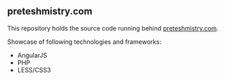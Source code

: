## preteshmistry.com

This repository holds the source code running behind [preteshmistry.com](http://www.preteshmistry.com).

Showcase of following technologies and frameworks:
* AngularJS
* PHP
* LESS/CSS3

